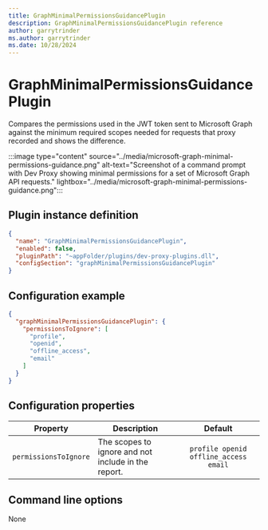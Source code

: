 ```yaml
---
title: GraphMinimalPermissionsGuidancePlugin
description: GraphMinimalPermissionsGuidancePlugin reference
author: garrytrinder
ms.author: garrytrinder
ms.date: 10/28/2024
---
```


# GraphMinimalPermissionsGuidancePlugin

Compares the permissions used in the JWT token sent to Microsoft Graph against the minimum required scopes needed for requests that proxy recorded and shows the difference.

:::image type="content" source="../media/microsoft-graph-minimal-permissions-guidance.png" alt-text="Screenshot of a command prompt with Dev Proxy showing minimal permissions for a set of Microsoft Graph API requests." lightbox="../media/microsoft-graph-minimal-permissions-guidance.png":::

## Plugin instance definition

```json
{
  "name": "GraphMinimalPermissionsGuidancePlugin",
  "enabled": false,
  "pluginPath": "~appFolder/plugins/dev-proxy-plugins.dll",
  "configSection": "graphMinimalPermissionsGuidancePlugin"
}
```

## Configuration example

```json
{
  "graphMinimalPermissionsGuidancePlugin": {
    "permissionsToIgnore": [ 
      "profile", 
      "openid", 
      "offline_access", 
      "email"
    ]
  }
}
```

## Configuration properties

| Property | Description | Default |
| -------- | ----------- | :-----: |
| `permissionsToIgnore` | The scopes to ignore and not include in the report. | `profile openid offline_access email` |

## Command line options

None
